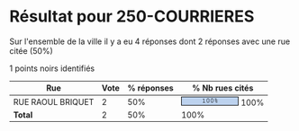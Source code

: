 # Résultat pour 250-COURRIERES

Sur l'ensemble de la ville il y a eu 4 réponses dont 2 réponses avec une rue citée (50%)

1 points noirs identifiés

| Rue | Vote | % réponses | % Nb rues cités|
|-----|------|------------|----------------|
| RUE RAOUL BRIQUET | 2 | 50% | <img src="../../img/bar_100.gif" />&nbsp;100%|
| **Total** | 2 | 50% | 100%|
